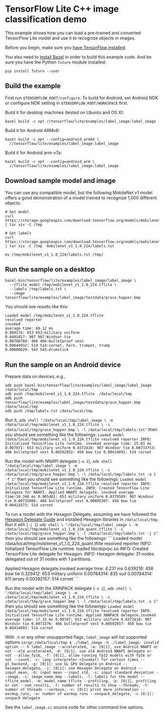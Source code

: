# TensorFlow Lite C++ image classification demo

This example shows how you can load a pre-trained and converted
TensorFlow Lite model and use it to recognize objects in images.

Before you begin,
make sure you [have TensorFlow installed](https://www.tensorflow.org/install).

You also need to
[install Bazel](https://docs.bazel.build/versions/master/install.html) in order
to build this example code. And be sure you have the Python `future` module
installed:

```
pip install future --user
```

## Build the example

First run `$TENSORFLOW_ROOT/configure`. To build for Android, set
Android NDK or configure NDK setting in
`$TENSORFLOW_ROOT/WORKSPACE` first.

Build it for desktop machines (tested on Ubuntu and OS X):

```
bazel build -c opt //tensorflow/lite/examples/label_image:label_image
```

Build it for Android ARMv8:

```
bazel build -c opt --config=android_arm64 \
  //tensorflow/lite/examples/label_image:label_image
```

Build it for Android arm-v7a:

```
bazel build -c opt --config=android_arm \
  //tensorflow/lite/examples/label_image:label_image
```

## Download sample model and image

You can use any compatible model, but the following MobileNet v1 model offers
a good demonstration of a model trained to recognize 1,000 different objects.

```
# Get model
curl https://storage.googleapis.com/download.tensorflow.org/models/mobilenet_v1_2018_02_22/mobilenet_v1_1.0_224.tgz | tar xzv -C /tmp

# Get labels
curl https://storage.googleapis.com/download.tensorflow.org/models/mobilenet_v1_1.0_224_frozen.tgz  | tar xzv -C /tmp  mobilenet_v1_1.0_224/labels.txt

mv /tmp/mobilenet_v1_1.0_224/labels.txt /tmp/
```

## Run the sample on a desktop

```
bazel-bin/tensorflow/lite/examples/label_image/label_image \
  --tflite_model /tmp/mobilenet_v1_1.0_224.tflite \
  --labels /tmp/labels.txt \
  --image tensorflow/lite/examples/label_image/testdata/grace_hopper.bmp
```

You should see results like this:

```
Loaded model /tmp/mobilenet_v1_1.0_224.tflite
resolved reporter
invoked
average time: 68.12 ms
0.860174: 653 653:military uniform
0.0481017: 907 907:Windsor tie
0.00786704: 466 466:bulletproof vest
0.00644932: 514 514:cornet, horn, trumpet, trump
0.00608029: 543 543:drumstick
```

## Run the sample on an Android device

Prepare data on devices, e.g.,

```
adb push bazel-bin/tensorflow/lite/examples/label_image/label_image  /data/local/tmp
adb push /tmp/mobilenet_v1_1.0_224.tflite  /data/local/tmp
adb push tensorflow/lite/examples/label_image/testdata/grace_hopper.bmp  /data/local/tmp
adb push /tmp/labels.txt /data/local/tmp
```

Run it, `adb shell "/data/local/tmp/label_image \ -m
/data/local/tmp/mobilenet_v1_1.0_224.tflite \ -i
/data/local/tmp/grace_hopper.bmp \ -l /data/local/tmp/labels.txt"` then you
should see something like the followings: `Loaded model
/data/local/tmp/mobilenet_v1_1.0_224.tflite resolved reporter INFO: Initialized
TensorFlow Lite runtime. invoked average time: 25.03 ms 0.907071: 653 military
uniform 0.0372416: 907 Windsor tie 0.00733753: 466 bulletproof vest 0.00592852:
458 bow tie 0.00414091: 514 cornet`

Run the model with NNAPI delegate (`-a 1`), `adb shell
"/data/local/tmp/label_image \ -m /data/local/tmp/mobilenet_v1_1.0_224.tflite \
-i /data/local/tmp/grace_hopper.bmp \ -l /data/local/tmp/labels.txt -a 1 -f 1"`
then you should see something like the followings: `Loaded model
/data/local/tmp/mobilenet_v1_1.0_224.tflite resolved reporter INFO: Initialized
TensorFlow Lite runtime. INFO: Created TensorFlow Lite delegate for NNAPI.
Applied NNAPI delegate. invoked average time:10.348 ms 0.905401: 653 military
uniform 0.0379589: 907 Windsor tie 0.00735866: 466 bulletproof vest 0.00605307:
458 bow tie 0.00422573: 514 cornet`

To run a model with the Hexagon Delegate, assuming we have followed the
[Hexagon Delegate Guide](https://github.com/tensorflow/tensorflow/blob/master/tensorflow/lite/g3doc/performance/hexagon_delegate.md)
and installed Hexagon libraries in `/data/local/tmp`. Run it wth (`-j 1`) `adb
shell \ "/data/local/tmp/label_image \ -m
/data/local/tmp/mobilenet_v1_1.0_224_quant.tflite \ -i
/data/local/tmp/grace_hopper.bmp \ -l /data/local/tmp/labels.txt -j 1"` then you
should see something like the followings: ``` Loaded model
/data/local/tmp/mobilenet_v1_1.0_224_quant.tflite resolved reporter INFO:
Initialized TensorFlow Lite runtime. loaded libcdsprpc.so INFO: Created
TensorFlow Lite delegate for Hexagon. INFO: Hexagon delegate: 31 nodes delegated
out of 31 nodes with 1 partitions.

Applied Hexagon delegate.invoked average time: 4.231 ms 0.639216: 458 bow tie
0.329412: 653 military uniform 0.00784314: 835 suit 0.00784314: 611 jersey
0.00392157: 514 cornet ```

Run the model with the XNNPACK delegate (`-x 1`), `adb shell \
"/data/local/tmp/label_image \ -m /data/local/tmp/mobilenet_v1_1.0_224.tflite \
-i /data/local/tmp/grace_hopper.bmp \ -l /data/local/tmp/labels.txt -x 1"` then
you should see something like the followings: `Loaded model
/data/local/tmp/mobilenet_v1_1.0_224.tflite resolved reporter INFO: Initialized
TensorFlow Lite runtime. Applied XNNPACK delegate.invoked average time: 17.33 ms
0.90707: 653 military uniform 0.0372418: 907 Windsor tie 0.0073376: 466
bulletproof vest 0.00592857: 458 bow tie 0.00414093: 514 cornet`

With `-h` or any other unsupported flags, `label_image` will list supported
options `sargo:/data/local/tmp $ ./label_image -h ./label_image: invalid
option -- h label_image --accelerated, -a: [0|1], use Android NNAPI or not
--old_accelerated, -d: [0|1], use old Android NNAPI delegate or not
--allow_fp16, -f: [0|1], allow running fp32 models with fp16 or not --count, -c:
loop interpreter->Invoke() for certain times --gl_backend, -g: [0|1]: use GL GPU
Delegate on Android --hexagon_delegate, -j: [0|1]: use Hexagon Delegate on
Android --input_mean, -b: input mean --input_std, -s: input standard deviation
--image, -i: image_name.bmp --labels, -l: labels for the model --tflite_model,
-m: model_name.tflite --profiling, -p: [0|1], profiling or not --num_results,
-r: number of results to show --threads, -t: number of threads --verbose, -v:
[0|1] print more information --warmup_runs, -w: number of warmup runs
--xnnpack_delegate, -x [0:1]: xnnpack delegate`

See the `label_image.cc` source code for other command line options.
